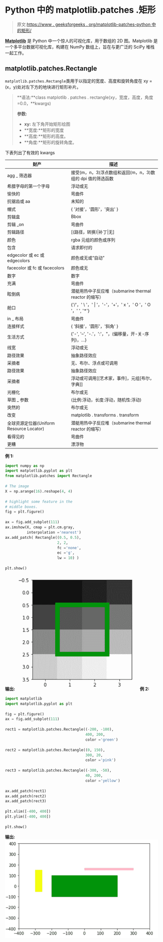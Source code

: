# Python 中的 matplotlib.patches .矩形

> 原文:[https://www . geeksforgeeks . org/matplotlib-patches-python 中的矩形/](https://www.geeksforgeeks.org/matplotlib-patches-rectangle-in-python/)

**[Matplotlib](https://www.geeksforgeeks.org/python-matplotlib-an-overview/)** 是 Python 中一个惊人的可视化库，用于数组的 2D 图。Matplotlib 是一个多平台数据可视化库，构建在 NumPy 数组上，旨在与更广泛的 SciPy 堆栈一起工作。

## matplotlib.patches.Rectangle

`matplotlib.patches.Rectangle`类用于以指定的宽度、高度和旋转角度在 xy = (x，y)处对左下方的地块进行矩形补片。

> **语法:**class matplotlib . patches . rectangle(xy，宽度，高度，角度=0.0，**kwargs)
> 
> **参数:**
> 
> *   **xy:** 左下角开始矩形绘图
> *   **宽度:**矩形的宽度
> *   **高度:**矩形的高度。
> *   **角度:**矩形的旋转角度。

下表列出了有效的 kwargs

| 财产 | 描述 |
| --- | --- |
| agg _ 筛选器 | 接受(m，n，3)浮点数组和返回(m，n，3)数组的 dpi 值的筛选函数 |
| 希腊字母的第一个字母 | 浮动或无 |
| 愉快的 | 弯曲件 |
| 抗锯齿或 aa | 未知的 |
| 帽式 | { '对接'，'圆形'，'突出' } |
| 剪辑盒 | Bbox |
| 剪辑 _on | 弯曲件 |
| 剪辑路径 | [(路径，转换)&#124;补丁&#124;无] |
| 颜色 | rgba 元组的颜色或序列 |
| 包含 | 请求即付的 |
| edgecolor 或 ec 或 edgecolors | 颜色或无或“自动” |
| facecolor 或 fc 或 facecolors | 颜色或无 |
| 数字 | 数字 |
| 充满 | 弯曲件 |
| 眩倒病 | 潜艇用热中子反应堆（submarine thermal reactor 的缩写） |
| 舱口 | {'/'，' \ '，' &#124; '，'-'，'+'，' x '，' O '，' O '，' ', '*'} |
| in _ 布局 | 弯曲件 |
| 连接样式 | { '斜接'，'圆形'，'斜角' } |
| 生活方式 | {'-', '–', '-.'，':'，"，(偏移量，开-关-序列)，…} |
| 线宽 | 浮动或无 |
| 路径效果 | 抽象路径效应 |
| 采摘者 | 无、布尔、浮点或可调用 |
| 路径效果 | 抽象路径效应 |
| 采摘者 | 浮动或可调用[[艺术家，事件]，元组[布尔，字典]] |
| 光栅化 | 布尔或无 |
| 草图 _ 参数 | (比例:浮动，长度:浮动，随机性:浮动) |
| 突然的 | 布尔或无 |
| 改变 | matplotlib . transforms . transform |
| 全球资源定位器(Uniform Resource Locator) | 潜艇用热中子反应堆（submarine thermal reactor 的缩写） |
| 看得见的 | 弯曲件 |
| 更糟 | 漂浮物 |

**例 1:**

```py
import numpy as np
import matplotlib.pyplot as plt
from matplotlib.patches import Rectangle

# The image
X = np.arange(16).reshape(4, 4)

# highlight some feature in the
# middle boxes.
fig = plt.figure()

ax = fig.add_subplot(111)
ax.imshow(X, cmap = plt.cm.gray,
          interpolation ='nearest')
ax.add_patch( Rectangle((0.5, 0.5),
                        2, 2,
                        fc ='none', 
                        ec ='g',
                        lw = 10) )

plt.show()
```

**输出:**
![](img/899a5d91c7db829a201529744fecc6b0.png)
**例 2:**

```py
import matplotlib
import matplotlib.pyplot as plt

fig = plt.figure()
ax = fig.add_subplot(111)

rect1 = matplotlib.patches.Rectangle((-200, -100),
                                     400, 200,
                                     color ='green')

rect2 = matplotlib.patches.Rectangle((0, 150),
                                     300, 20,
                                     color ='pink')

rect3 = matplotlib.patches.Rectangle((-300, -50),
                                     40, 200,
                                     color ='yellow')

ax.add_patch(rect1)
ax.add_patch(rect2)
ax.add_patch(rect3)

plt.xlim([-400, 400])
plt.ylim([-400, 400])

plt.show()
```

**输出:**
![](img/28d397298ab16a3e71748b7f470e1897.png)
